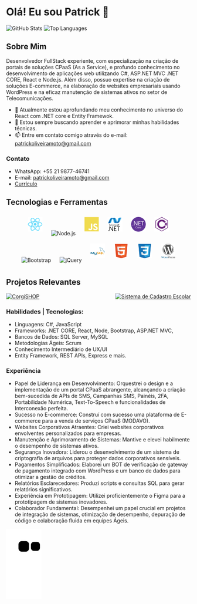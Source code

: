 # Olá! Eu sou Patrick 👋

![GitHub Stats](https://github-readme-stats.vercel.app/api?username=PatrickSoares-Dev&show_icons=true&theme=dracula&include_all_commits=true&count_private=true)
![Top Languages](https://github-readme-stats.vercel.app/api/top-langs/?username=PatrickSoares-Dev&layout=compact&langs_count=7&theme=dracula)

## Sobre Mim

Desenvolvedor FullStack experiente, com especialização na criação de portais de soluções CPaaS (As a Service), e profundo conhecimento no desenvolvimento de aplicações web utilizando C#, ASP.NET MVC .NET CORE, React e Node.js. Além disso, possuo expertise na criação de soluções E-commerce, na elaboração de websites empresariais usando WordPress e na eficaz manutenção de sistemas ativos no setor de Telecomunicações.

- 🔭 Atualmente estou aprofundando meu conhecimento  no universo do React com .NET core e Entity Framewok.
- 🌱 Estou sempre buscando aprender e aprimorar minhas habilidades técnicas.
- 📫 Entre em contato comigo através do e-mail: patrickoliveiramoto@gmail.com

### Contato

- WhatsApp: +55 21 9877-46741
- E-mail: patrickoliveiramoto@gmail.com
- [Currículo](https://www.linkedin.com/in/patricksoares-dev/overlay/1635538261656/single-media-viewer/?profileId=ACoAAC4XbN8B58oHFIOlXcMb01zUWuNnwLvJ9AQ)


## Tecnologias e Ferramentas

<p align="center">
  <img src="https://raw.githubusercontent.com/devicons/devicon/master/icons/react/react-original.svg" alt="React" height="40" style="margin: 10px">
  <img src="https://cdn.jsdelivr.net/gh/devicons/devicon/icons/nodejs/nodejs-original-wordmark.svg" alt="Node.js" height="40" style="margin: 10px">
  <img src="https://raw.githubusercontent.com/devicons/devicon/master/icons/javascript/javascript-plain.svg" alt="JavaScript" height="40" style="margin: 10px">
  <img src="https://github.com/devicons/devicon/blob/master/icons/dot-net/dot-net-original-wordmark.svg" alt=".NET" height="40" style="margin: 10px">
  <img src="https://github.com/devicons/devicon/blob/master/icons/dotnetcore/dotnetcore-original.svg" alt=".NET Core" height="40" style="margin: 10px">
  <img src="https://github.com/devicons/devicon/blob/master/icons/csharp/csharp-line.svg" alt="C#" height="40" style="margin: 10px">
  <img src="https://cdn.jsdelivr.net/gh/devicons/devicon/icons/bootstrap/bootstrap-original.svg" alt="Bootstrap" height="40" style="margin: 10px">
  <img src="https://cdn.jsdelivr.net/gh/devicons/devicon/icons/jquery/jquery-original.svg" alt="jQuery" height="40" style="margin: 10px">
  <img src="https://github.com/devicons/devicon/blob/master/icons/mysql/mysql-original-wordmark.svg" alt="MySQL" height="40" style="margin: 10px">
  <img src="https://raw.githubusercontent.com/devicons/devicon/master/icons/html5/html5-original.svg" alt="HTML5" height="40" style="margin: 10px">
  <img src="https://raw.githubusercontent.com/devicons/devicon/master/icons/css3/css3-original.svg" alt="CSS3" height="40" style="margin: 10px">
  <img src="https://github.com/devicons/devicon/blob/master/icons/wordpress/wordpress-original.svg" alt="WordPress" height="40" style="margin: 10px">
</p>

## Projetos Relevantes

<div style="display: flex; justify-content: space-between;">
  <a href="https://github.com/PatrickSoares-Dev/CorgiSHOP">
    <img src="https://github-readme-stats.vercel.app/api/pin/?username=PatrickSoares-Dev&repo=CorgiSHOP&theme=dracula" alt="CorgiSHOP" width="48%">
  </a>
  <a href="https://github.com/PatrickSoares-Dev/SistemaDeCadastroEscolar">
    <img src="https://github-readme-stats.vercel.app/api/pin/?username=PatrickSoares-Dev&repo=SistemaDeCadastroEscolar&theme=dracula" alt="Sistema de Cadastro Escolar" width="48%">
  </a>
</div>

### Habilidades | Tecnologias:

- Linguagens: C#, JavaScript
- Frameworks: .NET CORE, React, Node, Bootstrap, ASP.NET MVC,
- Bancos de Dados: SQL Server, MySQL
- Metodologias Ágeis: Scrum
- Conhecimento Intermediário de UX/UI
- Entity Framework, REST APIs, Express e mais.

### Experiência

- Papel de Liderança em Desenvolvimento: Orquestrei o design e a implementação de um portal CPaaS abrangente, alcançando a criação bem-sucedida de APIs de SMS, Campanhas SMS, Painéis, 2FA, Portabilidade Numérica, Text-To-Speech e funcionalidades de Interconexão perfeita.
- Sucesso no E-commerce: Construí com sucesso uma plataforma de E-commerce para a venda de serviços CPaaS (MODAVO).
- Websites Corporativos Atraentes: Criei websites corporativos envolventes personalizados para empresas.
- Manutenção e Aprimoramento de Sistemas: Mantive e elevei habilmente o desempenho de sistemas ativos.
- Segurança Inovadora: Liderou o desenvolvimento de um sistema de criptografia de arquivos para proteger dados corporativos sensíveis.
- Pagamentos Simplificados: Elaborei um BOT de verificação de gateway de pagamento integrado com WordPress e um banco de dados para otimizar a gestão de créditos.
- Relatórios Esclarecedores: Produzi scripts e consultas SQL para gerar relatórios significativos.
- Experiência em Prototipagem: Utilizei proficientemente o Figma para a prototipagem de sistemas inovadores.
- Colaborador Fundamental: Desempenhei um papel crucial em projetos de integração de sistemas, otimização de desempenho, depuração de código e colaboração fluida em equipes Ágeis.

![Snake animation](https://github.com/PatrickSoares-dev/PatrickSoares-Dev/blob/output/github-contribution-grid-snake.svg)
